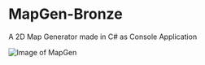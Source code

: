 # MapGen-Bronze
A 2D Map Generator made in C# as Console Application

![Image of MapGen](https://github.com/RanDByyp/MapGen-Bronze/blob/master/mapgen.PNG)

